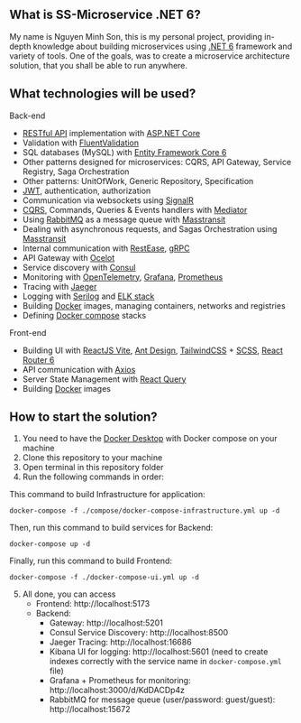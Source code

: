 **What is SS-Microservice .NET 6?**
----------------
My name is Nguyen Minh Son, this is my personal project, providing in-depth knowledge about building microservices using [.NET 6](https://www.microsoft.com/net/learn/get-started-with-dotnet-tutorial) framework and variety of tools. One of the goals, was to create a microservice architecture solution, that you shall be able to run anywhere. 

**What technologies will be used?**
----------------
Back-end
- [RESTful API](https://www.restapitutorial.com) implementation with [ASP.NET Core](https://docs.microsoft.com/en-us/aspnet/core/?view=aspnetcore-2.1)
- Validation with [FluentValidation](https://fluentvalidation.net/)
- SQL databases (MySQL) with [Entity Framework Core 6](https://learn.microsoft.com/en-us/ef/core/)
- Other patterns designed for microservices: CQRS, API Gateway, Service Registry, Saga Orchestration
- Other patterns: UnitOfWork, Generic Repository, Specification
- [JWT](https://jwt.io), authentication, authorization
- Communication via websockets using [SignalR](https://docs.microsoft.com/en-us/aspnet/core/signalr/?view=aspnetcore-2.1)
- [CQRS](https://martinfowler.com/bliki/CQRS.html), Commands, Queries & Events handlers with [Mediator](https://github.com/jbogard/MediatR)
- Using [RabbitMQ](https://www.rabbitmq.com) as a message queue with [Masstransit](https://masstransit.io/)
- Dealing with asynchronous requests, and Sagas Orchestration using [Masstransit](https://masstransit.io/)
- Internal communication with [RestEase](https://github.com/canton7/RestEase), [gRPC](https://learn.microsoft.com/vi-vn/aspnet/core/grpc/?view=aspnetcore-6.0)
- API Gateway with [Ocelot](https://ocelot.readthedocs.io/en/latest/introduction/gettingstarted.html)
- Service discovery with [Consul](https://www.consul.io)
- Monitoring with [OpenTelemetry](https://opentelemetry.io/), [Grafana](https://grafana.com), [Prometheus](https://prometheus.io)
- Tracing with [Jaeger](https://www.jaegertracing.io)
- Logging with [Serilog](https://serilog.net) and [ELK stack](https://www.elastic.co/elk-stack)
- Building [Docker](https://www.docker.com) images, managing containers, networks and registries
- Defining [Docker compose](https://docs.docker.com/compose) stacks

Front-end
- Building UI with [ReactJS Vite](https://vitejs.dev/guide/), [Ant Design](https://ant.design/), [TailwindCSS](https://tailwindcss.com/) + [SCSS](https://sass-lang.com/), [React Router 6](https://reactrouter.com/en/main)
- API communication with [Axios](https://github.com/axios/axios)
- Server State Management with [React Query](https://tanstack.com/query/v3/)
- Building [Docker](https://www.docker.com) images

**How to start the solution?**
----------------

1. You need to have the [Docker Desktop](https://www.docker.com/products/docker-desktop/) with Docker compose on your machine
2. Clone this repository to your machine
3. Open terminal in this repository folder
4. Run the following commands in order:

This command to build Infrastructure for application:
```docker
docker-compose -f ./compose/docker-compose-infrastructure.yml up -d
```

Then, run this command to build services for Backend:
```docker
docker-compose up -d
```

Finally, run this command to build Frontend:
```docker
docker-compose -f ./docker-compose-ui.yml up -d
```
5. All done, you can access
   - Frontend: http://localhost:5173
   - Backend:
     - Gateway: http://localhost:5201
     - Consul Service Discovery: http://localhost:8500
     - Jaeger Tracing: http://localhost:16686
     - Kibana UI for logging: http://localhost:5601 (need to create indexes correctly with the service name in `docker-compose.yml` file)
     - Grafana + Prometheus for monitoring: http://localhost:3000/d/KdDACDp4z
     - RabbitMQ for message queue (user/password: guest/guest): http://localhost:15672 
